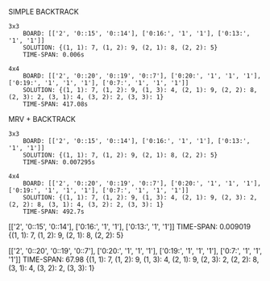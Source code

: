 SIMPLE BACKTRACK

    3x3
        BOARD: [['2', '0::15', '0::14'], ['0:16:', '1', '1'], ['0:13:', '1', '1']]
        SOLUTION: {(1, 1): 7, (1, 2): 9, (2, 1): 8, (2, 2): 5}
        TIME-SPAN: 0.006s

    4x4
        BOARD: [['2', '0::20', '0::19', '0::7'], ['0:20:', '1', '1', '1'], ['0:19:', '1', '1', '1'], ['0:7:', '1', '1', '1']]
        SOLUTION: {(1, 1): 7, (1, 2): 9, (1, 3): 4, (2, 1): 9, (2, 2): 8, (2, 3): 2, (3, 1): 4, (3, 2): 2, (3, 3): 1}
        TIME-SPAN: 417.08s

MRV + BACKTRACK

    3x3
        BOARD: [['2', '0::15', '0::14'], ['0:16:', '1', '1'], ['0:13:', '1', '1']]
        SOLUTION: {(1, 1): 7, (1, 2): 9, (2, 1): 8, (2, 2): 5}
        TIME-SPAN: 0.007295s

    4x4
        BOARD: [['2', '0::20', '0::19', '0::7'], ['0:20:', '1', '1', '1'], ['0:19:', '1', '1', '1'], ['0:7:', '1', '1', '1']]
        SOLUTION: {(1, 1): 7, (1, 2): 9, (1, 3): 4, (2, 1): 9, (2, 3): 2, (2, 2): 8, (3, 1): 4, (3, 2): 2, (3, 3): 1}
        TIME-SPAN: 492.7s


[['2', '0::15', '0::14'], ['0:16:', '1', '1'], ['0:13:', '1', '1']]
TIME-SPAN: 0.009019
{(1, 1): 7, (1, 2): 9, (2, 1): 8, (2, 2): 5}

[['2', '0::20', '0::19', '0::7'], ['0:20:', '1', '1', '1'], ['0:19:', '1', '1', '1'], ['0:7:', '1', '1', '1']]
TIME-SPAN: 67.98
{(1, 1): 7, (1, 2): 9, (1, 3): 4, (2, 1): 9, (2, 3): 2, (2, 2): 8, (3, 1): 4, (3, 2): 2, (3, 3): 1}